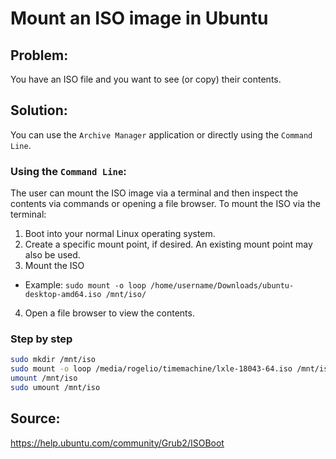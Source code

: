 # Mount an ISO image in Ubuntu

## Problem:
You have an ISO file and you want to see (or copy) their contents.

## Solution:
You can use the ```Archive Manager``` application or directly using the ```Command Line```.

### Using the ```Command Line```:

The user can mount the ISO image via a terminal and then inspect the contents via commands or opening a file browser. To mount the ISO via the terminal:

1. Boot into your normal Linux operating system.
1. Create a specific mount point, if desired. An existing mount point may also be used.
1. Mount the ISO
  + Example: ```sudo mount -o loop /home/username/Downloads/ubuntu-desktop-amd64.iso /mnt/iso/```
4. Open a file browser to view the contents.

### Step by step

```bash
sudo mkdir /mnt/iso 
sudo mount -o loop /media/rogelio/timemachine/lxle-18043-64.iso /mnt/iso/
umount /mnt/iso 
sudo umount /mnt/iso
```

## Source:
<https://help.ubuntu.com/community/Grub2/ISOBoot>
